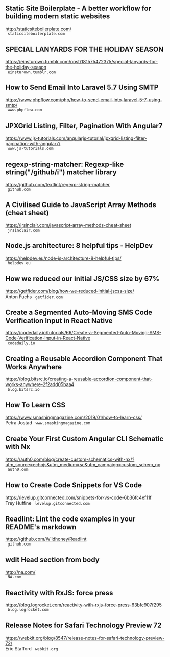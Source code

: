 ## Static Site Boilerplate - A better workflow for building modern static websites  
http://staticsiteboilerplate.com/  
 ` staticsiteboilerplate.com`
  

## SPECIAL LANYARDS FOR THE HOLIDAY SEASON  
https://einsturown.tumblr.com/post/181575472375/special-lanyards-for-the-holiday-season  
 ` einsturown.tumblr.com`
  

## How to Send Email Into Laravel 5.7 Using SMTP  
https://www.phpflow.com/php/how-to-send-email-into-laravel-5-7-using-smtp/  
 ` www.phpflow.com`
  

## JPXGrid Listing, Filter, Pagination With Angular7  
https://www.js-tutorials.com/angularjs-tutorial/jpxgrid-listing-filter-pagination-with-angular7/  
 ` www.js-tutorials.com`
  

## regexp-string-matcher: Regexp-like string("/github/i") matcher library  
https://github.com/textlint/regexp-string-matcher  
 ` github.com`
  

## A Civilised Guide to JavaScript Array Methods (cheat sheet)  
https://jrsinclair.com/javascript-array-methods-cheat-sheet  
 ` jrsinclair.com`
  

## Node.js architecture: 8 helpful tips - HelpDev  
https://helpdev.eu/node-js-architecture-8-helpful-tips/  
 ` helpdev.eu`
  

## How we reduced our initial JS/CSS size by 67%  
https://getfider.com/blog/how-we-reduced-initial-jscss-size/  
Anton Fuchs ` getfider.com`
  

## Create a Segmented Auto-Moving SMS Code Verification Input in React Native  
https://codedaily.io/tutorials/66/Create-a-Segmented-Auto-Moving-SMS-Code-Verification-Input-in-React-Native  
 ` codedaily.io`
  

## Creating a Reusable Accordion Component That Works Anywhere  
https://blog.bitsrc.io/creating-a-reusable-accordion-component-that-works-anywhere-2f2add05baa4  
 ` blog.bitsrc.io`
  

## How To Learn CSS  
https://www.smashingmagazine.com/2019/01/how-to-learn-css/  
Petra Jostad ` www.smashingmagazine.com`
  

## Create Your First Custom Angular CLI Schematic with Nx  
https://auth0.com/blog/create-custom-schematics-with-nx/?utm_source=echojs&utm_medium=sc&utm_campaign=custom_schem_nx  
 ` auth0.com`
  

## How to Create Code Snippets for VS Code  
https://levelup.gitconnected.com/snippets-for-vs-code-6b36fc4ef11f  
Trey Huffine ` levelup.gitconnected.com`
  

## Readlint: Lint the code examples in your README's markdown  
https://github.com/Wildhoney/Readlint  
 ` github.com`
  

## wdit Head section from body  
http://na.com/  
 ` NA.com`
  

## Reactivity with RxJS: force press  
https://blog.logrocket.com/reactivity-with-rxjs-force-press-63bfc907f295  
 ` blog.logrocket.com`
  

## Release Notes for Safari Technology Preview 72  
https://webkit.org/blog/8547/release-notes-for-safari-technology-preview-72/  
Eric Stafford ` webkit.org`
  

